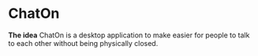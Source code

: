 # ChatOn
**The idea**
ChatOn is a desktop application to make easier for people to talk to each other without being physically closed.
